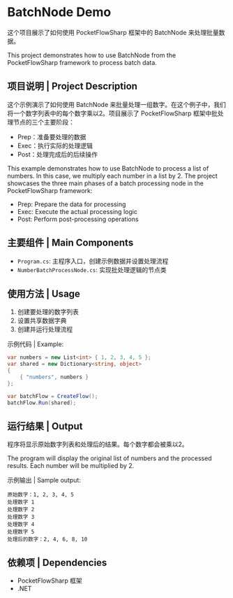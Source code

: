 # BatchNode Demo

这个项目展示了如何使用 PocketFlowSharp 框架中的 BatchNode 来处理批量数据。

This project demonstrates how to use BatchNode from the PocketFlowSharp framework to process batch data.

## 项目说明 | Project Description

这个示例演示了如何使用 BatchNode 来批量处理一组数字。在这个例子中，我们将一个数字列表中的每个数字乘以2。项目展示了 PocketFlowSharp 框架中批处理节点的三个主要阶段：

- Prep：准备要处理的数据
- Exec：执行实际的处理逻辑
- Post：处理完成后的后续操作

This example demonstrates how to use BatchNode to process a list of numbers. In this case, we multiply each number in a list by 2. The project showcases the three main phases of a batch processing node in the PocketFlowSharp framework:

- Prep: Prepare the data for processing
- Exec: Execute the actual processing logic
- Post: Perform post-processing operations

## 主要组件 | Main Components

- `Program.cs`: 主程序入口，创建示例数据并设置处理流程
- `NumberBatchProcessNode.cs`: 实现批处理逻辑的节点类

## 使用方法 | Usage

1. 创建要处理的数字列表
2. 设置共享数据字典
3. 创建并运行处理流程

示例代码 | Example:

```csharp
var numbers = new List<int> { 1, 2, 3, 4, 5 };
var shared = new Dictionary<string, object>
{
    { "numbers", numbers }
};

var batchFlow = CreateFlow();
batchFlow.Run(shared);
```

## 运行结果 | Output

程序将显示原始数字列表和处理后的结果。每个数字都会被乘以2。

The program will display the original list of numbers and the processed results. Each number will be multiplied by 2.

示例输出 | Sample output:
```
原始数字：1, 2, 3, 4, 5
处理数字 1
处理数字 2
处理数字 3
处理数字 4
处理数字 5
处理后的数字：2, 4, 6, 8, 10
```

## 依赖项 | Dependencies

- PocketFlowSharp 框架
- .NET